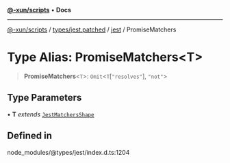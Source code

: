 [**@-xun/scripts**](../../../../../README.md) • **Docs**

***

[@-xun/scripts](../../../../../README.md) / [types/jest.patched](../../../README.md) / [jest](../README.md) / PromiseMatchers

# Type Alias: PromiseMatchers\<T\>

> **PromiseMatchers**\<`T`\>: `Omit`\<`T`\[`"resolves"`\], `"not"`\>

## Type Parameters

• **T** *extends* [`JestMatchersShape`](JestMatchersShape.md)

## Defined in

node\_modules/@types/jest/index.d.ts:1204
